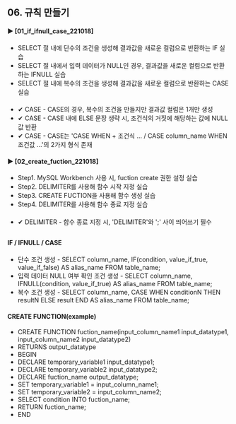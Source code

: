 ####  
## 06. 규칙 만들기
#### ► [01_if_ifnull_case_221018]  
- SELECT 절 내에 단수의 조건을 생성해 결과값을 새로운 컬럼으로 반환하는 IF 실습
- SELECT 절 내에서 입력 데이터가 NULL인 경우, 결과값을 새로운 컬럼으로 반환하는 IFNULL 실습
- SELECT 절 내에 복수의 조건을 생성해 결과값을 새로운 컬럼으로 반환하는 CASE 실습
####  
- ✔︎ CASE - CASE의 경우, 복수의 조건을 만들지만 결과값 컬럼은 1개만 생성
- ✔︎ CASE - CASE 내에 ELSE 문장 생략 시, 조건식의 거짓에 해당하는 값에 NULL 값 반환
- ✔︎ CASE - CASE는 'CASE WHEN + 조건식 ... / CASE column_name WHEN 조건값 ...'의 2가지 형식 존재
#### ► [02_create_fuction_221018]  
- Step1. MySQL Workbench 사용 시, fuction create 권한 설정 실습
- Step2. DELIMITER를 사용해 함수 시작 지정 실습 
- Step3. CREATE FUCTION을 사용해 함수 생성 실습 
- Step4. DELIMITER를 사용해 함수 종료 지정 실습
####  
- ✔︎ DELIMITER - 함수 종료 지정 시, 'DELIMITER'와 ';' 사이 띄어쓰기 필수
##  
#### IF / IFNULL / CASE
- 단수 조건 생성 - SELECT column_name, IF(condition, value_if_true, value_if_false) AS alias_name FROM table_name;
- 입력 데이터 NULL 여부 확인 조건 생성 - SELECT column_name, IFNULL(condition, value_if_true) AS alias_name FROM table_name;
- 복수 조건 생성 - SELECT column_name, CASE WHEN conditionN THEN resultN ELSE result END AS alias_name FROM table_name;
#### CREATE FUNCTION(example)
- CREATE FUNCTION fuction_name(input_column_name1 input_datatype1, input_column_name2 input_datatype2)
- RETURNS output_datatype
- BEGIN 
- DECLARE temporary_variable1 input_datatype1;
- DECLARE temporary_variable2 input_datatype2;
- DECLARE fuction_name output_datatype;
- SET temporary_variable1 = input_column_name1;
- SET temporary_variable2 = input_column_name2;
- SELECT condition INTO fuction_name;
- RETURN fuction_name;
- END
